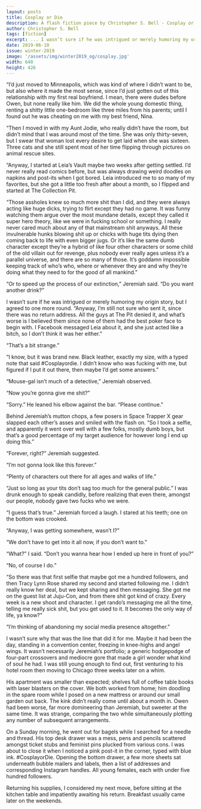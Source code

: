 ```yaml
---
layout: posts
title: Cosplay or Die
description: A flash fiction piece by Christopher S. Bell - Cosplay or Die
author: Christopher S. Bell
tags: [fiction]
excerpt: ... I wasn’t sure if he was intrigued or merely humoring my origin story, but I agreed to one more round ...
date: 2019-06-10
issue: winter-2019
image: '/assets/img/winter2019_og/cosplay.jpg'
width: 640
height: 426
---
```

“I’d just moved to Minneapolis, which was kind of where I didn’t want to
be, but also where it made the most sense, since I’d just gotten out of
this relationship with my first real boyfriend. I mean, there were dudes
before Owen, but none really like him. We did the whole young domestic
thing, renting a shitty little one-bedroom like three miles from his
parents; until I found out he was cheating on me with my best friend,
Nina.

“Then I moved in with my Aunt Jodie, who really didn’t have the room,
but didn’t mind that I was around most of the time. She was only
thirty-seven, but I swear that woman lost every desire to get laid when
she was sixteen. Three cats and she still spent most of her time
flipping through pictures on animal rescue sites.

“Anyway, I started at Leia’s Vault maybe two weeks after getting
settled. I’d never really read comics before, but was always drawing
weird doodles on napkins and post-its when I got bored. Leia introduced
me to so many of my favorites, but she got a little too fresh after
about a month, so I flipped and started at The Collection Pit.

“Those assholes knew so much more shit than I did, and they were always
acting like huge dicks, trying to flirt except they had no game. It was
funny watching them argue over the most mundane details, except they
called it super hero theory, like we were in fucking school or
something. I really never cared much about any of that mainstream shit
anyways. All these invulnerable hunks blowing shit up or chicks with
huge tits dying then coming back to life with even bigger jugs. Or it’s
like the same dumb character except they’re a hybrid of like four other
characters or some child of the old villain out for revenge, plus nobody
ever really ages unless it’s a parallel universe, and there are so many
of those. It’s goddamn impossible keeping track of who’s who, where or
whenever they are and why they’re doing what they need to for the good
of all mankind.”

“Or to speed up the process of our extinction,” Jeremiah said. “Do you
want another drink?”

I wasn’t sure if he was intrigued or merely humoring my origin story,
but I agreed to one more round. “Anyway, I’m still not sure who sent it,
since there was no return address. All the guys at The Pit denied it,
and what’s worse is I believed them since none of them had the best
poker face to begin with. I Facebook messaged Leia about it, and she
just acted like a bitch, so I don’t think it was her either.”

“That’s a bit strange.”

“I know, but it was brand new. Black leather, exactly my size, with a
typed note that said \#Cosplayordie. I didn’t know who was fucking with
me, but figured if I put it out there, then maybe I’d get some answers.”

“Mouse-gal isn’t much of a detective,” Jeremiah observed.

“Now you’re gonna give me shit?”

“Sorry.” He leaned his elbow against the bar. “Please continue.”

Behind Jeremiah’s mutton chops, a few posers in Space Trapper X gear
slapped each other’s asses and smiled with the flash on. “So I took a
selfie, and apparently it went over well with a few folks, mostly dumb
boys, but that’s a good percentage of my target audience for however
long I end up doing this.”

“Forever, right?” Jeremiah suggested.

“I’m not gonna look like this forever.”

“Plenty of characters out there for all ages and walks of life.”

“Just so long as your tits don’t sag too much for the general public.” I
was drunk enough to speak candidly, before realizing that even there,
amongst our people, nobody gave two fucks who we were.

“I guess that’s true.” Jeremiah forced a laugh. I stared at his teeth;
one on the bottom was crooked.

“Anyway, I was getting somewhere, wasn’t I?”

“We don’t have to get into it all now, if you don’t want to.”

“What?” I said. “Don’t you wanna hear how I ended up here in front of
you?”

“No, of course I do.”

“So there was that first selfie that maybe got me a hundred followers,
and then Tracy Lynn Rose shared my second and started following me. I
didn’t really know her deal, but we kept sharing and then messaging.
She got me on the guest list at Juju-Con, and from there shit got kind
of crazy. Every week is a new shoot and character. I get rando’s
messaging me all the time, telling me really sick shit, but you get used
to it. It becomes the only way of life, ya know?”

“I’m thinking of abandoning my social media presence altogether.”

I wasn’t sure why that was the line that did it for me. Maybe it had
been the day, standing in a convention center, freezing in knee-highs
and angel wings. It wasn’t necessarily Jeremiah’s portfolio; a generic
hodgepodge of four-part crossovers and mediocre gore that made a girl
wonder what kind of soul he had. I was still young enough to find out,
first venturing to his hotel room then moving to Chicago three weeks
later on a whim.

His apartment was smaller than expected; shelves full of coffee table
books with laser blasters on the cover. We both worked from home; him
doodling in the spare room while I posed on a new mattress or around our
small garden out back. The kink didn’t really come until about a month
in. Owen had been worse, far more domineering than Jeremiah, but sweeter
at the same time. It was strange, comparing the two while simultaneously
plotting any number of subsequent arrangements.

On a Sunday morning, he went out for bagels while I searched for a
needle and thread. His top desk drawer was a mess, pens and pencils
scattered amongst ticket stubs and feminist pins plucked from various
cons. I was about to close it when I noticed a pink post-it in the
corner, typed with blue ink. \#CosplayorDie. Opening the bottom drawer,
a few more sheets sat underneath bubble mailers and labels, then a list
of addresses and corresponding Instagram handles. All young females,
each with under five hundred followers.

Returning his supplies, I considered my next move, before sitting at the
kitchen table and impatiently awaiting his return. Breakfast usually
came later on the weekends.
